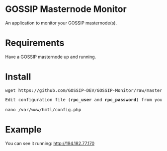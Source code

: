 # GOSSIP Masternode Monitor

An application to monitor your GOSSIP masternode(s).

# Requirements

Have a GOSSIP masternode up and running.

# Install

<pre>
wget https://github.com/GOSSIP-DEV/GOSSIP-Monitor/raw/master/install.sh && bash install.sh
</pre>
<pre>
Edit configuration file (<b>rpc_user</b> and <b>rpc_password</b>) from your gossipcoin.conf

nano /var/www/hmtl/config.php
</pre>

# Example

You can see it running: http://194.182.77.170
